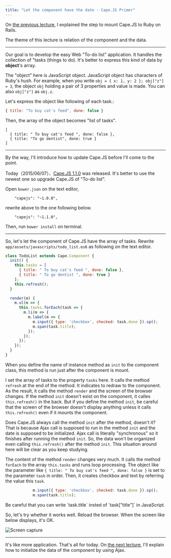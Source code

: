 ```yaml
---
title: "Let the component have the date - Cape.JS Primer"
---
```


On [the previous lecture](../05_rails_integration2), I explained the step to mount Cape.JS to Ruby on Rails.

The theme of this lecture is relation of the component and the data.

----

Our goal is to develop the easy Web "To-do list" application. It handles the collection of "tasks (things to do). It's better to express this kind of data by **object**'s array.

<div class="note">
The "object" here is JavaScript object. JavaScript object has characters of Ruby's hush. For example, when you write <code>obj = { x: 1, y: 2 }; obj["z"] = 3</code>, the object <code>obj</code> holding a pair of 3 properties and value is made. You can also <code>obj["z"]</code> as <code>obj.z</code>.
</div>

Let's express the object like following of each task.:

```javascript
{ title: "To buy cat's feed", done: false }
```

Then, the array of the object becomes "list of tasks".

```
[
  { title: " To buy cat's feed ", done: false },
  { title: "To go dentist", done: true }
]
```

----

By the way, I'll introduce how to update Cape.JS before I'll come to the point.

Today（2015/06/07）、[Cape.JS 1.1.0](https://github.com/oiax/capejs/releases/tag/v1.1.0) was released. It's better to use the newest one so upgrade Cape.JS of "To-do list".

Open <code>bower.json</code> on the text editor,

```
    "capejs": "~1.0.0",
```

rewrite above to the one following below.

```
    "capejs": "~1.1.0",
```

Then, run `bower install` on terminal.

----

So, let's let the component of Cape.JS have the array of tasks. Rewrite `app/assets/javascripts/todo_list.es6` as following on the text editor.

```javascript
class TodoList extends Cape.Component {
  init() {
    this.tasks = [
      { title: " To buy cat's feed ", done: false },
      { title: " To go dentist ", done: true }
    ];
    this.refresh();
  }

  render(m) {
    m.ul(m => {
      this.tasks.forEach(task => {
        m.li(m => {
          m.label(m => {
            m.input({ type: 'checkbox', checked: task.done }).sp();
            m.span(task.title);
          });
        });
      });
    });
  }
}
```

When you define the name of instance method as `init` to the component class, this method is run just after the component is mount.

I set the array of tasks to the property `tasks` here. It calls the method `refresh` at the end of the method. It indicates to redraw to the component. As the result, it calls the method `render` and the screen of the browser changes. If the method `init` doesn't exist on the component, it calles `this.refresh()` in the back. But if you define the method `init`, be careful that the screen of the browser doesn't display anything unless it calls `this.refresh()` even if it mounts the component.

<div class="note">
Does Cape.JS always call the method <code>init</code> after the method, doesn't it? That is because Ajax call is supposed to run in the method <code>init</code> and the date is supposed to be initialized. Ajax call is literally "synchronous" so it finishes after running the method <code>init</code>. So, the data won't be organized even calling <code>this.refresh()</code> after the method <code>init</code>. This situation around here will be clear as you keep studying.
</div>

The content of the method `render` changes very much. It calls the method `forEach` to the array `this.tasks` and runs loop processing. The object like the parameter like `{ title: " To buy cat's feed ", done: false }` is set to the parameter `task` in order. Then, it creates checkbox and text by referring the value this `task`.

```javascript
            m.input({ type: 'checkbox', checked: task.done }).sp();
            m.span(task.title);
```

<div class="note">
Be careful that you can write `task.title` insted of `task["title"]` in JavaScript.
</div>

So, let's try whether it works well. Reload the browser. When the screen like below displays, it's OK.

![Screen capture](/capejs/images/capejs_primer/todo_list03.png)

----

It's like more application. That's all for today. On [the next lecture](../07_initializing_the_date_with_ajax), I'll explain how to initialize the data of the component by using Ajax.
